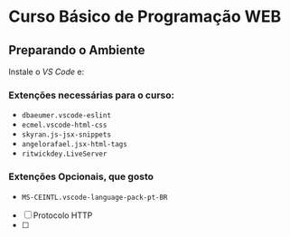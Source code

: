# Curso Básico de Programação WEB


## Preparando o Ambiente

Instale o *VS Code* e:

### Extenções necessárias para o curso:


- `dbaeumer.vscode-eslint`
- `ecmel.vscode-html-css`
- `skyran.js-jsx-snippets`
- `angelorafael.jsx-html-tags`
- `ritwickdey.LiveServer`



### Extenções Opcionais, que gosto

- `MS-CEINTL.vscode-language-pack-pt-BR`



- [ ] Protocolo HTTP
- [ ] 